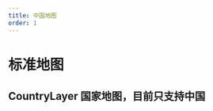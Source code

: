```yaml
---
title: 中国地图
order: 1
---
```


# 标准地图

## CountryLayer 国家地图，目前只支持中国

<code src="./examples/china.jsx">
